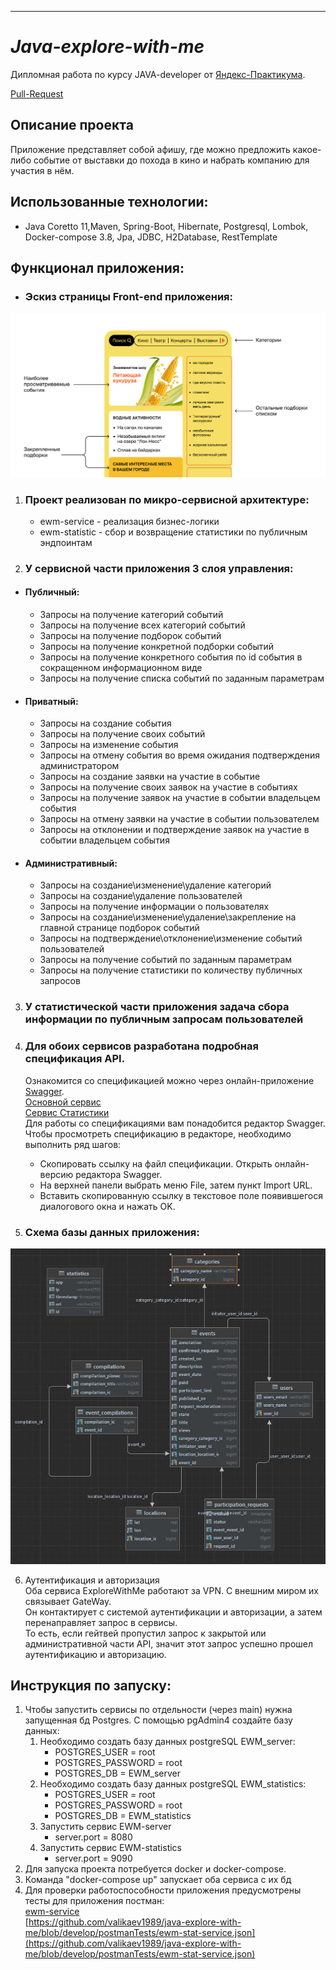 ---

# *Java-explore-with-me*

Дипломная работа по курсу JAVA-developer от [Яндекс-Практикума](https://practicum.yandex.ru/java-developer/).

[Pull-Request](https://github.com/valikaev1989/java-explore-with-me/pull/1)

Описание проекта
-
Приложение представляет собой афишу, где можно предложить какое-либо событие от выставки до похода в кино и
набрать компанию для участия в нём.

Использованные технологии:
-

- Java Coretto 11,Maven, Spring-Boot, Hibernate, Postgresql, Lombok, Docker-compose 3.8, Jpa, JDBC, H2Database,
  RestTemplate

Функционал приложения:
-

- ### Эскиз страницы Front-end приложения:

![web](media/web.png)

1.  ### Проект реализован по микро-сервисной архитектуре:
    * ewm-service - реализация бизнес-логики
    * ewm-statistic - сбор и возвращение статистики по публичным эндпоинтам

2.  ### У сервисной части приложения 3 слоя управления:

* #### Публичный:
    * Запросы на получение категорий событий
    * Запросы на получение всех категорий событий
    * Запросы на получение подборок событий
    * Запросы на получение конкретной подборки событий
    * Запросы на получение конкретного события по id события в сокращенном информационном виде
    * Запросы на получение списка событий по заданным параметрам
* #### Приватный:
    * Запросы на создание события
    * Запросы на получение своих событий
    * Запросы на изменение события
    * Запросы на отмену события во время ожидания подтверждения администратором
    * Запросы на создание заявки на участие в событие
    * Запросы на получение своих заявок на участие в событиях
    * Запросы на получение заявок на участие в событии владельцем события
    * Запросы на отмену заявки на участие в событии пользователем
    * Запросы на отклонении и подтверждение заявок на участие в событии владельцем события
* #### Административный:
    * Запросы на создание\изменение\удаление категорий
    * Запросы на создание\удаление пользователей
    * Запросы на получение информации о пользователях
    * Запросы на создание\изменение\удаление\закрепление на главной странице подборок событий
    * Запросы на подтверждение\отклонение\изменение событий пользователей
    * Запросы на получение событий по заданным параметрам
    * Запросы на получение статистики по количеству публичных запросов

3. ### У статистической части приложения задача сбора информации по публичным запросам пользователей

4. ### Для обоих сервисов разработана подробная спецификация API.

   Ознакомится со спецификацией можно через онлайн-приложение [Swagger](https://editor-next.swagger.io).  
   [Основной сервис](https://github.com/valikaev1989/java-explore-with-me/blob/develop/swaggerSpecification/ewm-main-service-spec.json)  
   [Сервис Статистики](https://github.com/valikaev1989/java-explore-with-me/blob/develop/swaggerSpecification/ewm-stats-service.json)  
   Для работы со спецификациями вам понадобится редактор Swagger. Чтобы просмотреть спецификацию в редакторе,
   необходимо
   выполнить ряд шагов:

    * Скопировать ссылку на файл спецификации.
      Открыть онлайн-версию редактора Swagger.
    * На верхней панели выбрать меню File, затем пункт Import URL.
    * Вставить скопированную ссылку в текстовое поле появившегося диалогового окна и нажать OK.
5. ### Схема базы данных приложения:

![](media/DB-EWM.png)

6. Аутентификация и авторизация  
   Оба сервиса ExploreWithMe работают за VPN. С внешним миром их связывает GateWay.  
   Он контактирует с системой аутентификации и авторизации, а затем перенаправляет запрос в сервисы.  
   То есть, если гейтвей пропустил запрос к закрытой или административной части API, значит этот запрос успешно прошел
   аутентификацию и авторизацию.

Инструкция по запуску:
-

1. Чтобы запустить сервисы по отдельности (через main) нужна запущенная бд Postgres. С помощью pgAdmin4 создайте базу
   данных:
    1) Необходимо создать базу данных postgreSQL EWM_server:
        * POSTGRES_USER = root
        * POSTGRES_PASSWORD = root
        * POSTGRES_DB = EWM_server
    2) Необходимо создать базу данных postgreSQL EWM_statistics:
        * POSTGRES_USER = root
        * POSTGRES_PASSWORD = root
        * POSTGRES_DB = EWM_statistics
    3) Запустить сервис EWM-server
        * server.port = 8080
    4) Запустить сервис EWM-statistics
        * server.port = 9090
3. Для запуска проекта потребуется docker и docker-compose.
4. Команда "docker-compose up" запускает оба сервиса с их бд
5. Для проверки работоспособности приложения предусмотрены тесты для приложения постман:  
   [ewm-service](https://github.com/valikaev1989/java-explore-with-me/blob/develop/postmanTests/ewm-main-service.json)  
   [https://github.com/valikaev1989/java-explore-with-me/blob/develop/postmanTests/ewm-stat-service.json](https://github.com/valikaev1989/java-explore-with-me/blob/develop/postmanTests/ewm-stat-service.json)
